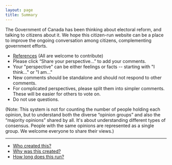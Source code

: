 ```yaml
---
layout: page
title: Summary
---
```

The Government of Canada has been thinking about electoral reform, and talking to citizens about it. We hope this citizen-run website can be a place to improve the ongoing conversation among citizens, complementing government efforts.

* [References](https://hackpad.com/MyDem0cracy.ca-3hX26tZ8F0f) (All are welcome to contribute)
* Please click “Share your perspective…” to add your comments.
* Your "perspective" can be either feelings or facts -- starting with "I think..." or "I am..."
* New comments should be standalone and should not respond to other comments.
* For complicated perspectives, please split them into simpler comments. These will be easier for others to vote on.
* Do not use questions.

(Note: This system is not for counting the number of people holding each opinion, but to understand both the diverse “opinion groups” and also the “majority opinions” shared by all. It's about understanding different types of consensus. People with the same opinions are represented as a single group. We welcome everyone to share their views.)

---------

* [Who created this?](https://mydem0cracy.ca/faq/#who-created)
* [Why was this created?](https://mydem0cracy.ca/faq/#why)
* [How long does this run?](https://mydem0cracy.ca/faq/#timeline)
